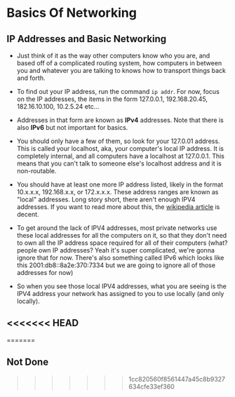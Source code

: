 # Basics Of Networking 

## IP Addresses and Basic Networking 

- Just think of it as the way other computers know who you are, and based off of a complicated routing system, how computers in between you and whatever you are talking to knows how to transport things back and forth.

- To find out your IP address, run the command `ip addr`. For now, focus on the IP addresses, the items in the form 127.0.0.1, 192.168.20.45, 182.16.10.100, 10.2.5.24 etc...

- Addresses in that form are known as **IPv4** addresses. Note that there is also **IPv6** but not important for basics.

- You should only have a few of them, so look for your 127.0.01 address. This is called your localhost, aka, your computer's local IP address. It is completely internal, and all computers have a localhost at 127.0.0.1. This means that you can't talk to someone else's localhost address and it is non-routable.

- You should have at least one more IP address listed, likely in the format 10.x.x.x, 192.168.x.x, or 172.x.x.x. These address ranges are known as "local" addresses. Long story short, there aren't enough IPV4 addresses. If you want to read more about this, the [wikipedia article](https://en.wikipedia.org/wiki/IPv4_address_exhaustion) is decent.

- To get around the lack of IPV4 addresses, most private networks use these local addresses for all the computers on it, so that they don't need to own all the IP address space required for all of their computers (what? people own IP addresses? Yeah it's super complicated, we're gonna ignore that for now. There's also something called IPv6 which looks like this 2001:db8::8a2e:370:7334 but we are going to ignore all of those addresses for now)

- So when you see those local IPV4 addresses, what you are seeing is the IPV4 address your network has assigned to you to use locally (and only locally).

<<<<<<< HEAD
- 
=======
## **Not Done**
>>>>>>> 1cc820560f8561447a45c8b9327634cfe33ef360
